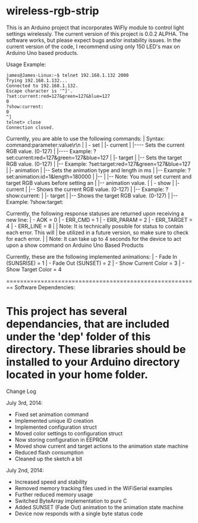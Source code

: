 wireless-rgb-strip
========================================================

This is an Arduino project that incorporates WiFly module to control light settings wirelessly. The current version of this project is 0.0.2 ALPHA. The software works, but please expect bugs and/or instability issues. In the current version of the code, I recommend using only 150 LED's max on Arduino Uno based products.

Usage Example:

	james@James-Linux:~$ telnet 192.168.1.132 2000
	Trying 192.168.1.132...
	Connected to 192.168.1.132.
	Escape character is '^]'.
	?set:current:red=127&green=127&blue=127
	0
	?show:current:
	0
	^]
	telnet> close
	Connection closed.

Currently, you are able to use the following commands:
|	Syntax: command:parameter:value\r\n
|
|	- set
|	|- current
|	|---- Sets the current RGB value. (0-127)
|	|---- Example: ?set:current:red=127&green=127&blue=127
|	|- target
|	|-- Sets the target RGB value. (0-127)
|	|-- Example: ?set:target:red=127&green=127&blue=127
|	|- animation
|	|-- Sets the animation type and length in ms
|	|-- Example: ?set:animation:id=1&length=180000
|	|--
|	|-- Note: You must set current and target RGB values before setting an
|	|--		animation value.
|
|	- show 
|	|- current
|	|-- Shows the current RGB value. (0-127)
|	|-- Example: ?show:current:
|	|- target
|	|-- Shows the target RGB value. (0-127)
|	|-- Example: ?show:target:

Currently, the following response statuses are returned upon receiving a new line:
|	- AOK = 0
|	- ERR_CMD = 1
|	- ERR_PARAM = 2
|	- ERR_TARGET = 4
|	- ERR_LINE = 8
|
| Note: It is technically possible for status to contain each error. This will
|    be utilized in a future version, so make sure to check for each error.
| 
| Note: It can take up to 4 seconds for the device to act upon a show command on Arduino Uno Based Products

Currently, these are the following implemented animations:
|	- Fade In (SUNSRISE) = 1
|	- Fade Out (SUNSET) = 2
|	- Show Current Color = 3
|	- Show Target Color = 4

========================================================
Software Dependencies:

This project has several dependancies, that are included under the 'dep' folder of this directory. These libraries should be installed to your Arduino directory located in your home folder.
========================================================
Change Log

July 3rd, 2014:
* Fixed set animation command
* Implemented unique ID creation
* Implemented configuration struct
* Moved color settings to configuration struct
* Now storing configuration in EEPROM
* Moved show current and target actions to the animation state machine
* Reduced flash consumption
* Cleaned up the sketch a bit

July 2nd, 2014:
* Increased speed and stability
* Removed memory tracking files used in the WiFiSerial examples
* Further reduced memory usage
* Switched ByteArray implementation to pure C
* Added SUNSET (Fade Out) animation to the animation state machine
* Device now responds with a single byte status code

